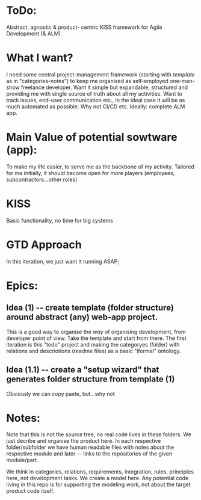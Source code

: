 # ToDo:
Abstract, agnostic & product- centric KISS framework for Agile Development (& ALM) 

 # What I want?

I need some central project-management framework (starting with *template* as in "categories-notes") to keep me organised as self-employed one-man-show freelance developer. Want it simple but expandable, structured and providing me with single source of truth about all my activities. Want to track issues, end-user communication etc., in the ideal case it will be as much automated as possible. Why not CI/CD etc. Ideally: complete ALM app.

# Main Value of potential sowtware (app):

To make my life easier, to serve me as the backbone of my activity. Tailored for me initially, it should become open for more players (employees, subcontractors...other roles)

# KISS

Basic functionality, no time for big systems

# GTD Approach
In this iteration, we just want it running ASAP; 

# Epics:

## Idea (1) -- create template (folder structure) around abstract (any) web-app project.

This is a good way to organise the *way* of organising development, from developer point of view. Take the template and start from there. The first iteration is this "todo" project and making the categoryes (folder) with relations and descriotions (readme files) as a basic "iformal" ontology.

## Idea (1.1) -- create a "setup wizard" that generates folder structure from template (1)

Obviously we can copy paste, but...why not

# Notes:

Note that this is not the source tree, no real code lives in these folders. We just decribe and organise the product here. In each respective folder/subfolder we have human readable files with notes about the respective module and later -- links to the repositories of the given module/part.

We think in categories, relations, requirements, integration, rules, principles here, not development tasks. We create a model here. Any potential code living in this repo is for supporting the modeling work, not about the target product code itself.